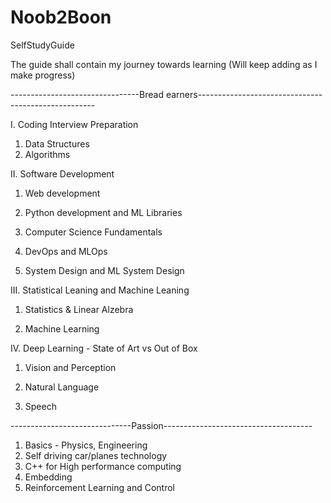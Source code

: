 # Noob2Boon
SelfStudyGuide


The guide shall contain my journey towards learning (Will keep adding as I make progress)


--------------------------------Bread earners----------------------------------------------------

I. Coding Interview Preparation
  1. Data Structures
  2. Algorithms


II. Software Development

  1. Web development

  2. Python development and ML Libraries
   
  3. Computer Science Fundamentals

  4. DevOps and MLOps
  
  5. System Design and ML System Design


III. Statistical Leaning and Machine Leaning 

  1. Statistics & Linear Alzebra
     
  2. Machine Learning

IV. Deep Learning - State of Art vs Out of Box
  1. Vision and Perception
    
  2. Natural Language
    
  3. Speech


------------------------------Passion------------------------------------- 

1. Basics - Physics, Engineering
2. Self driving car/planes technology
3. C++ for High performance computing
4. Embedding
5. Reinforcement Learning and Control
